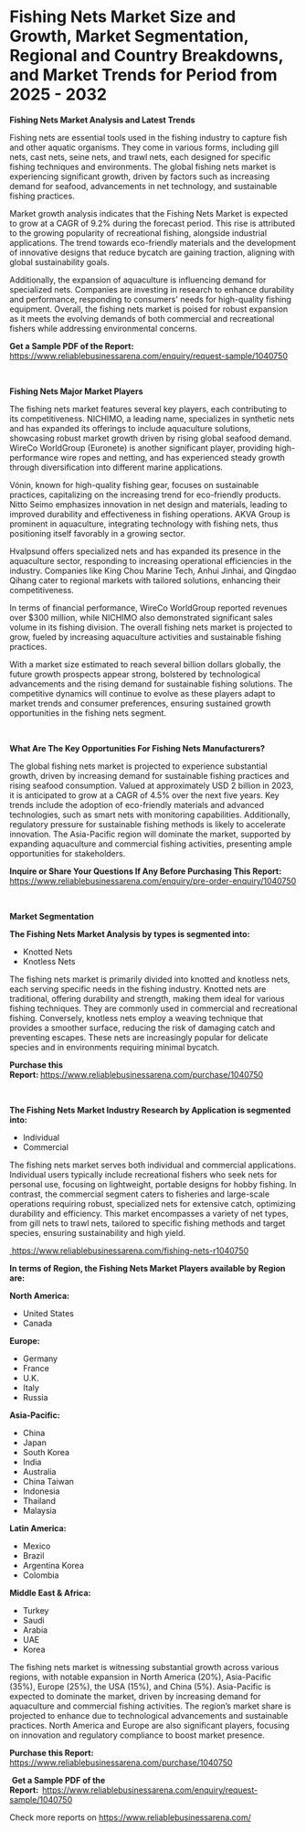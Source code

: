 <p><h1>Fishing Nets Market Size and Growth, Market Segmentation, Regional and Country Breakdowns, and Market Trends for Period from 2025 -  2032</h1></p><p><strong>Fishing Nets Market Analysis and Latest Trends</strong></p>
<p><p>Fishing nets are essential tools used in the fishing industry to capture fish and other aquatic organisms. They come in various forms, including gill nets, cast nets, seine nets, and trawl nets, each designed for specific fishing techniques and environments. The global fishing nets market is experiencing significant growth, driven by factors such as increasing demand for seafood, advancements in net technology, and sustainable fishing practices.</p><p>Market growth analysis indicates that the Fishing Nets Market is expected to grow at a CAGR of 9.2% during the forecast period. This rise is attributed to the growing popularity of recreational fishing, alongside industrial applications. The trend towards eco-friendly materials and the development of innovative designs that reduce bycatch are gaining traction, aligning with global sustainability goals.</p><p>Additionally, the expansion of aquaculture is influencing demand for specialized nets. Companies are investing in research to enhance durability and performance, responding to consumers' needs for high-quality fishing equipment. Overall, the fishing nets market is poised for robust expansion as it meets the evolving demands of both commercial and recreational fishers while addressing environmental concerns.</p></p>
<p><strong>Get a Sample PDF of the Report:&nbsp;</strong> <a href="https://www.reliablebusinessarena.com/enquiry/request-sample/1040750?utm_campaign=3272&utm_medium=2&utm_source=Github&utm_content=ia&utm_term=30032025&utm_id=fishing-nets">https://www.reliablebusinessarena.com/enquiry/request-sample/1040750</a></p>
<p>&nbsp;</p>
<p><strong>Fishing Nets Major Market Players</strong></p>
<p><p>The fishing nets market features several key players, each contributing to its competitiveness. NICHIMO, a leading name, specializes in synthetic nets and has expanded its offerings to include aquaculture solutions, showcasing robust market growth driven by rising global seafood demand. WireCo WorldGroup (Euronete) is another significant player, providing high-performance wire ropes and netting, and has experienced steady growth through diversification into different marine applications.</p><p>Vónin, known for high-quality fishing gear, focuses on sustainable practices, capitalizing on the increasing trend for eco-friendly products. Nitto Seimo emphasizes innovation in net design and materials, leading to improved durability and effectiveness in fishing operations. AKVA Group is prominent in aquaculture, integrating technology with fishing nets, thus positioning itself favorably in a growing sector. </p><p>Hvalpsund offers specialized nets and has expanded its presence in the aquaculture sector, responding to increasing operational efficiencies in the industry. Companies like King Chou Marine Tech, Anhui Jinhai, and Qingdao Qihang cater to regional markets with tailored solutions, enhancing their competitiveness.</p><p>In terms of financial performance, WireCo WorldGroup reported revenues over $300 million, while NICHIMO also demonstrated significant sales volume in its fishing division. The overall fishing nets market is projected to grow, fueled by increasing aquaculture activities and sustainable fishing practices.</p><p>With a market size estimated to reach several billion dollars globally, the future growth prospects appear strong, bolstered by technological advancements and the rising demand for sustainable fishing solutions. The competitive dynamics will continue to evolve as these players adapt to market trends and consumer preferences, ensuring sustained growth opportunities in the fishing nets segment.</p></p>
<p>&nbsp;</p>
<p><strong>What Are The Key Opportunities For Fishing Nets Manufacturers?</strong></p>
<p><p>The global fishing nets market is projected to experience substantial growth, driven by increasing demand for sustainable fishing practices and rising seafood consumption. Valued at approximately USD 2 billion in 2023, it is anticipated to grow at a CAGR of 4.5% over the next five years. Key trends include the adoption of eco-friendly materials and advanced technologies, such as smart nets with monitoring capabilities. Additionally, regulatory pressure for sustainable fishing methods is likely to accelerate innovation. The Asia-Pacific region will dominate the market, supported by expanding aquaculture and commercial fishing activities, presenting ample opportunities for stakeholders.</p></p>
<p><strong>Inquire or Share Your Questions If Any Before Purchasing This Report:</strong> <a href="https://www.reliablebusinessarena.com/enquiry/pre-order-enquiry/1040750?utm_campaign=3272&utm_medium=2&utm_source=Github&utm_content=ia&utm_term=30032025&utm_id=fishing-nets">https://www.reliablebusinessarena.com/enquiry/pre-order-enquiry/1040750</a></p>
<p>&nbsp;</p>
<p><strong>Market Segmentation</strong></p>
<p><strong>The Fishing Nets Market Analysis by types is segmented into:</strong></p>
<p><ul><li>Knotted Nets</li><li>Knotless Nets</li></ul></p>
<p><p>The fishing nets market is primarily divided into knotted and knotless nets, each serving specific needs in the fishing industry. Knotted nets are traditional, offering durability and strength, making them ideal for various fishing techniques. They are commonly used in commercial and recreational fishing. Conversely, knotless nets employ a weaving technique that provides a smoother surface, reducing the risk of damaging catch and preventing escapes. These nets are increasingly popular for delicate species and in environments requiring minimal bycatch.</p></p>
<p><strong>Purchase this Report:&nbsp;</strong><a href="https://www.reliablebusinessarena.com/purchase/1040750?utm_campaign=3272&utm_medium=2&utm_source=Github&utm_content=ia&utm_term=30032025&utm_id=fishing-nets">https://www.reliablebusinessarena.com/purchase/1040750</a></p>
<p>&nbsp;</p>
<p><strong>The Fishing Nets Market Industry Research by Application is segmented into:</strong></p>
<p><ul><li>Individual</li><li>Commercial</li></ul></p>
<p><p>The fishing nets market serves both individual and commercial applications. Individual users typically include recreational fishers who seek nets for personal use, focusing on lightweight, portable designs for hobby fishing. In contrast, the commercial segment caters to fisheries and large-scale operations requiring robust, specialized nets for extensive catch, optimizing durability and efficiency. This market encompasses a variety of net types, from gill nets to trawl nets, tailored to specific fishing methods and target species, ensuring sustainability and high yield.</p></p>
<p><a href="https://www.reliablebusinessarena.com/fishing-nets-r1040750?utm_campaign=3272&utm_medium=2&utm_source=Github&utm_content=ia&utm_term=30032025&utm_id=fishing-nets">&nbsp;https://www.reliablebusinessarena.com/fishing-nets-r1040750</a></p>
<p><strong>In terms of Region, the Fishing Nets Market Players available by Region are:</strong></p>
<p>
    <p> <strong> North America: </strong>
        <ul>
            <li>United States</li>
            <li>Canada</li>
        </ul>
        </p> 
    <p> <strong> Europe: </strong>
        <ul>
            <li>Germany</li>
            <li>France</li>
            <li>U.K.</li>
            <li>Italy</li>
            <li>Russia</li>
        </ul>
        </p> 
    <p> <strong> Asia-Pacific: </strong>
        <ul>
            <li>China</li>
            <li>Japan</li>
            <li>South Korea</li>
            <li>India</li>
            <li>Australia</li>
            <li>China Taiwan</li>
            <li>Indonesia</li>
            <li>Thailand</li>
            <li>Malaysia</li>
        </ul>
        </p> 
    <p> <strong> Latin America: </strong>
        <ul>
            <li>Mexico</li>
            <li>Brazil</li>
            <li>Argentina Korea</li>
            <li>Colombia</li>
        </ul>
        </p> 
    <p> <strong> Middle East & Africa: </strong>
        <ul>
            <li>Turkey</li>
            <li>Saudi</li>
            <li>Arabia</li>
            <li>UAE</li>
            <li>Korea</li>
        </ul>
    </p>
    </p>
<p><p>The fishing nets market is witnessing substantial growth across various regions, with notable expansion in North America (20%), Asia-Pacific (35%), Europe (25%), the USA (15%), and China (5%). Asia-Pacific is expected to dominate the market, driven by increasing demand for aquaculture and commercial fishing activities. The region’s market share is projected to enhance due to technological advancements and sustainable practices. North America and Europe are also significant players, focusing on innovation and regulatory compliance to boost market presence.</p></p>
<p><strong>Purchase this Report: </strong><a href="https://www.reliablebusinessarena.com/purchase/1040750?utm_campaign=3272&utm_medium=2&utm_source=Github&utm_content=ia&utm_term=30032025&utm_id=fishing-nets">https://www.reliablebusinessarena.com/purchase/1040750</a></p>
<p>&nbsp;<strong>Get a Sample PDF of the Report:&nbsp;&nbsp;</strong><a href="https://www.reliablebusinessarena.com/enquiry/request-sample/1040750?utm_campaign=3272&utm_medium=2&utm_source=Github&utm_content=ia&utm_term=30032025&utm_id=fishing-nets">https://www.reliablebusinessarena.com/enquiry/request-sample/1040750</a></p>
<p><strong></strong></p>
<p>Check more reports on <a href="https://www.reliablebusinessarena.com/?utm_campaign=3272&utm_medium=2&utm_source=Github&utm_content=ia&utm_term=30032025&utm_id=fishing-nets">https://www.reliablebusinessarena.com/</a></p>
